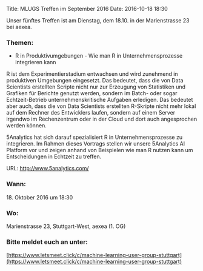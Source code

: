 Title: MLUGS Treffen im September 2016
Date: 2016-10-18 18:30

Unser fünftes Treffen ist am Dienstag, dem 18.10. in der Marienstrasse 23 bei aexea.

### Themen:

- R in Produktivumgebungen - Wie man R in Unternehmensprozesse integrieren kann

R ist dem Experimentierstadium entwachsen und wird zunehmend in produktiven Umgebungen eingesetzt. Das bedeutet, dass die von Data Scientists erstellten Scripte nicht nur zur Erzeugung von Statistiken und Grafiken für Berichte genutzt werden, sondern im Batch- oder sogar Echtzeit-Betrieb unternehmenskritische Aufgaben erledigen. Das bedeutet aber auch, dass die von Data Scientists erstellten R-Skripte nicht mehr lokal auf dem Rechner des Entwicklers laufen, sondern auf einem Server irgendwo im Rechenzentrum oder in der Cloud und dort auch angesprochen werden können. 

5Analytics hat sich darauf spezialisiert R in Unternehmensprozesse zu integrieren. Im Rahmen dieses Vortrags stellen wir unsere 5Analytics AI Platform vor und zeigen anhand von Beispielen wie man R nutzen kann um Entscheidungen in Echtzeit zu treffen. 

URL: http://www.5analytics.com/

### Wann:

<p>18. Oktober 2016 um 18:30</p>  

### Wo:

Marienstrasse 23, Stuttgart-West, aexea (1. OG)

### Bitte meldet euch an unter:
[https://www.letsmeet.click/c/machine-learning-user-group-stuttgart](https://www.letsmeet.click/c/machine-learning-user-group-stuttgart)
